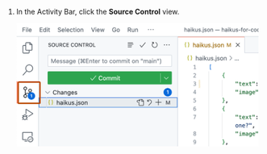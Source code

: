 1. In the Activity Bar, click the **Source Control** view.

   ![Screenshot of the {% data variables.product.prodname_vscode_shortname %} Activity Bar with the Source Control button highlighted with an orange outline.](/assets/images/help/codespaces/source-control-activity-bar-button.png)
